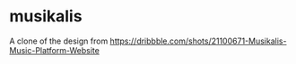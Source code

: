 # musikalis
A clone of the design from https://dribbble.com/shots/21100671-Musikalis-Music-Platform-Website
